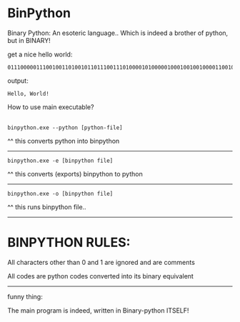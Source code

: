 # BinPython
Binary Python: An esoteric language.. Which is indeed a brother of python, but in BINARY!

get a nice hello world:
```
01110000011100100110100101101110011101000010100000100010010010000110010101101100011011000110111100101100001000000101011101101111011100100110110001100100001000010010001000101001
```
output:
```
Hello, World!
```

How to use main executable?
<br>
<br>
```
binpython.exe --python [python-file]
```
^^ this converts python into binpython
<hr>

```
binpython.exe -e [binpython file]
```
^^ this converts (exports) binpython to python
<hr>

```
binpython.exe -o [binpython file]
```
^^ this runs binpython file..
<hr>

# BINPYTHON RULES:
All characters other than 0 and 1 are ignored and are comments

All codes are python codes converted into its binary equivalent

<hr>
funny thing:

The main program is indeed, written in Binary-python ITSELF!

